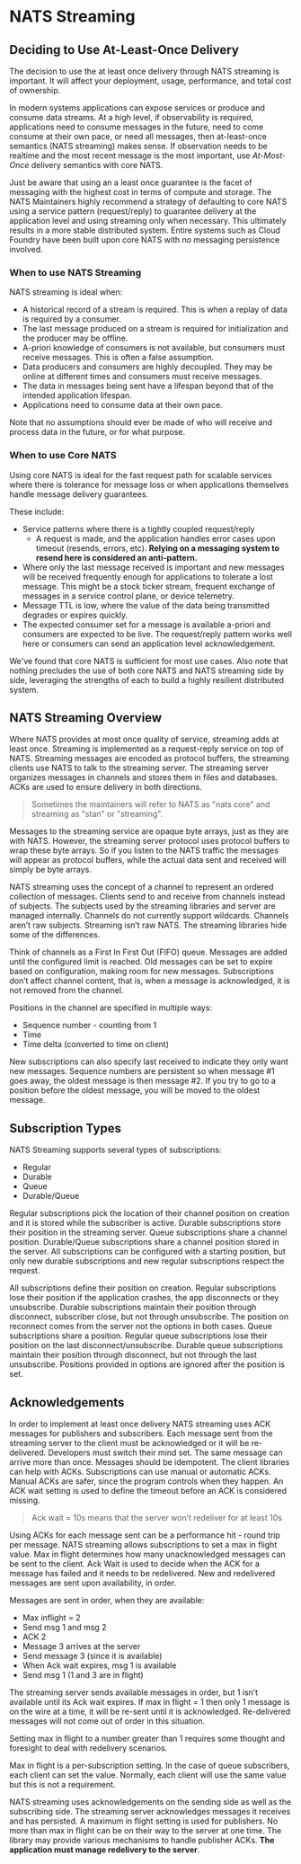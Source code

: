 # NATS Streaming

## Deciding to Use At-Least-Once Delivery

The decision to use the at least once delivery through NATS streaming is
important. It will affect your deployment, usage, performance, and total
cost of ownership.

In modern systems applications can expose services or produce and consume data
streams. At a high level, if observability is required, applications need to
consume messages in the future, need to come consume at their own pace, or
need all messages, then at-least-once semantics (NATS streaming) makes sense. If
observation needs to be realtime and the most recent message is the most important,
use _At-Most-Once_ delivery semantics with core NATS.

Just be aware that using an a least once guarantee is the facet of messaging with the highest cost in terms of compute and storage. The NATS Maintainers highly recommend
a strategy of defaulting to core NATS using a service pattern (request/reply)
to guarantee delivery at the application level and using streaming only when necessary.  This ultimately results in a more stable distributed system.  Entire systems such as Cloud
Foundry have been built upon core NATS with no messaging persistence involved.

### When to use NATS Streaming

NATS streaming is ideal when:

* A historical record of a stream is required.  This is when a replay of data
is required by a consumer.
* The last message produced on a stream is required for initialization and
the producer may be offline.
* A-priori knowledge of consumers is not available, but consumers must receive
messages.  This is often a false assumption.
* Data producers and consumers are highly decoupled.  They may be online at
different times and consumers must receive messages.
* The data in messages being sent have a lifespan beyond that of the
intended application lifespan.
* Applications need to consume data at their own pace.

Note that no assumptions should ever be made of who will receive and process
data in the future, or for what purpose.

### When to use Core NATS

Using core NATS is ideal for the fast request path for scalable services
where there is tolerance for message loss or when applications themselves handle
message delivery guarantees.

These include:

* Service patterns where there is a tightly coupled request/reply
  * A request is made, and the application handles error cases upon timeout
(resends, errors, etc).  __Relying on a messaging system to resend here is
considered an anti-pattern.__
* Where only the last message received is important and new messages will
be received frequently enough for applications to tolerate a lost message.
This might be a stock ticker stream, frequent exchange of messages in a
service control plane, or device telemetry.
* Message TTL is low, where the value of the data being transmitted degrades
or expires quickly.
* The expected consumer set for a message is available a-priori and consumers
are expected to be live.  The request/reply pattern works well here or
consumers can send an application level acknowledgement.

We've found that core NATS is sufficient for most use cases.  Also note
that nothing precludes the use of both core NATS and NATS streaming side
by side, leveraging the strengths of each to build a highly resilient
distributed system.

## NATS Streaming Overview

Where NATS provides at most once quality of service, streaming adds at least once. Streaming is implemented as a request-reply service on top of NATS. Streaming messages are encoded as protocol buffers, the streaming clients use NATS to talk to the streaming server. The streaming server organizes messages in channels and stores them in files and databases. ACKs are used to ensure delivery in both directions.

> Sometimes the maintainers will refer to NATS as "nats core" and streaming as "stan" or "streaming".

Messages to the streaming service are opaque byte arrays, just as they are with NATS. However, the streaming server protocol uses protocol buffers to wrap these byte arrays. So if you listen to the NATS traffic the messages will appear as protocol buffers, while the actual data sent and received will simply be byte arrays.

NATS streaming uses the concept of a channel to represent an ordered collection of messages. Clients send to and receive from channels instead of subjects. The subjects used by the streaming libraries and server are managed internally. Channels do not currently support wildcards. Channels aren’t raw subjects. Streaming isn’t raw NATS. The streaming libraries hide some of the differences.

Think of channels as a First In First Out (FIFO) queue. Messages are added until the configured limit is reached. Old messages can be set to expire based on configuration, making room for new messages. Subscriptions don’t affect channel content, that is, when a message is acknowledged, it is not removed from the channel.

Positions in the channel are specified in multiple ways:

* Sequence number - counting from 1
* Time
* Time delta (converted to time on client)

New subscriptions can also specify last received to indicate they only want new messages. Sequence numbers are persistent so when message #1 goes away, the oldest message is then message #2. If you try to go to a position before the oldest message, you will be moved to the oldest message.

## Subscription Types

NATS Streaming supports several types of subscriptions:

* Regular
* Durable
* Queue
* Durable/Queue

Regular subscriptions pick the location of their channel position on creation and it is stored while the subscriber is active. Durable subscriptions store their position in the streaming server. Queue subscriptions share a channel position. Durable/Queue subscriptions share a channel position stored in the server. All subscriptions can be configured with a starting position, but only new durable subscriptions and new regular subscriptions respect the request.

All subscriptions define their position on creation. Regular subscriptions lose their position if the application crashes, the app disconnects or they unsubscribe. Durable subscriptions maintain their position through disconnect, subscriber close, but not through unsubscribe. The position on reconnect comes from the server not the options in both cases. Queue subscriptions share a position. Regular queue subscriptions lose their position on the last disconnect/unsubscribe. Durable queue subscriptions maintain their position through disconnect, but not through the last unsubscribe. Positions provided in options are ignored after the position is set.

## Acknowledgements

In order to implement at least once delivery NATS streaming uses ACK messages for publishers and subscribers. Each message sent from the streaming server to the client must be acknowledged or it will be re-delivered. Developers must switch their mind set. The same message can arrive more than once. Messages should be idempotent. The client libraries can help with ACKs. Subscriptions can use manual or automatic ACKs. Manual ACKs are safer, since the program controls when they happen. An ACK wait setting is used to define the timeout before an ACK is considered missing.

> Ack wait = 10s means that the server won’t redeliver for at least 10s

Using ACKs for each message sent can be a performance hit - round trip per message. NATS streaming allows subscriptions to set a max in flight value. Max in flight determines how many unacknowledged messages can be sent to the client. Ack Wait is used to decide when the ACK for a message has failed and it needs to be redelivered. New and redelivered messages are sent upon availability, in order.

Messages are sent in order, when they are available:

* Max inflight = 2
* Send msg 1 and msg 2
* ACK 2
* Message 3 arrives at the server
* Send message 3 (since it is available)
* When Ack wait expires, msg 1 is available
* Send msg 1 (1 and 3 are in flight)

The streaming server sends available messages in order, but 1 isn’t available until its Ack wait expires. If max in flight = 1 then only 1 message is on the wire at a time, it will be re-sent until it is acknowledged. Re-delivered messages will not come out of order in this situation.

Setting max in flight to a number greater than 1 requires some thought and foresight to deal with redelivery scenarios.

Max in flight is a per-subscription setting. In the case of queue subscribers, each client can set the value. Normally, each client will use the same value but this is not a requirement.

NATS streaming uses acknowledgements on the sending side as well as the subscribing side. The streaming server acknowledges messages it receives and has persisted. A maximum in flight setting is used for publishers. No more than max in flight can be on their way to the server at one time. The library may provide various mechanisms to handle publisher ACKs. **The application must manage redelivery to the server**.
